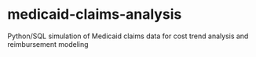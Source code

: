 # medicaid-claims-analysis
Python/SQL simulation of Medicaid claims data for cost trend analysis and reimbursement modeling
